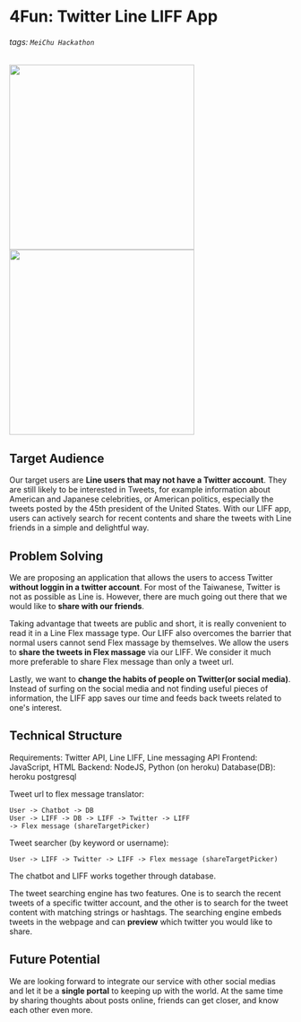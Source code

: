# 4Fun: Twitter Line LIFF App
###### tags: `MeiChu Hackathon`

<img src="https://i.imgur.com/oW7rSMk.jpg" width="330"><img src="https://i.imgur.com/L6TEnXb.jpg" width="330">

## Target Audience
Our target users are **Line users that may not have a Twitter account**. They are still likely to be interested in Tweets, for example information about American and Japanese celebrities, or American politics, especially the tweets posted by the 45th president of the United States. With our LIFF app, users can actively search for recent contents and share the tweets with Line friends in a simple and delightful way.

## Problem Solving
We are proposing an application that allows the users to access Twitter **without loggin in a twitter account**. For most of the Taiwanese, Twitter is not as possible as Line is. However, there are much going out there that we would like to **share with our friends**.

Taking advantage that tweets are public and short, it is really convenient to read it in a Line Flex massage type. Our LIFF also overcomes the barrier that normal users cannot send Flex massage by themselves. We allow the users to **share the tweets in Flex massage** via our LIFF. We consider it much more preferable to share Flex message than only a tweet url.

Lastly, we want to **change the habits of people on Twitter(or social media)**. Instead of surfing on the social media and not finding useful pieces of information, the LIFF app saves our time and feeds back tweets related to one's interest.

## Technical Structure
Requirements: Twitter API, Line LIFF, Line messaging API
Frontend: JavaScript, HTML
Backend: NodeJS, Python (on heroku)
Database(DB): heroku postgresql

Tweet url to flex message translator: 
```
User -> Chatbot -> DB
User -> LIFF -> DB -> LIFF -> Twitter -> LIFF 
-> Flex message (shareTargetPicker)
```
Tweet searcher (by keyword or username):
```
User -> LIFF -> Twitter -> LIFF -> Flex message (shareTargetPicker)
```

The chatbot and LIFF works together through database.

The tweet searching engine has two features. One is to search the recent tweets of a specific twitter account, and the other is to search for the tweet content with matching strings or hashtags. The searching engine embeds tweets in the webpage and can **preview** which twitter you would like to share.

## Future Potential
We are looking forward to integrate our service with other social medias and let it be a **single portal** to keeping up with the world. At the same time by sharing thoughts about posts online, friends can get closer, and know each other even more.
